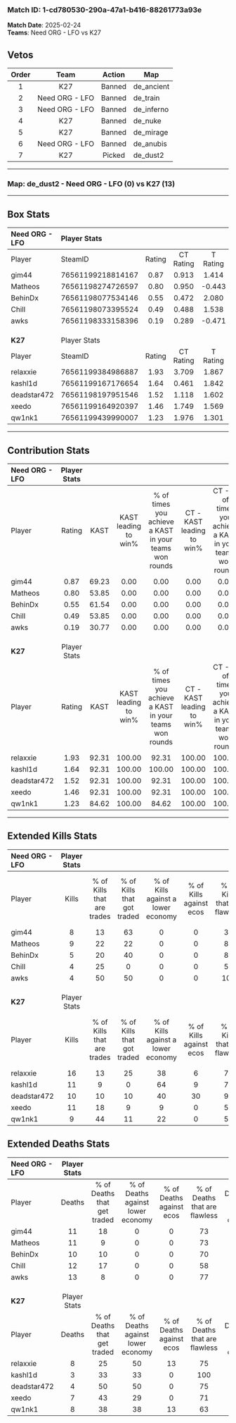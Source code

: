 ### Match ID: 1-cd780530-290a-47a1-b416-88261773a93e  
**Match Date**: 2025-02-24  
**Teams**: Need ORG - LFO vs K27  

## Vetos  

| Order | Team | Action | Map |
| :---: | :--: | :----: | --- |
| 1 | K27 | Banned | de_ancient |
| 2 | Need ORG - LFO | Banned | de_train |
| 3 | Need ORG - LFO | Banned | de_inferno |
| 4 | K27 | Banned | de_nuke |
| 5 | K27 | Banned | de_mirage |
| 6 | Need ORG - LFO | Banned | de_anubis |
| 7 | K27 | Picked | de_dust2 |

---  

### **Map**: de_dust2 - Need ORG - LFO (0) vs K27 (13)  
---  

## Box Stats  

| **Need ORG - LFO** | Player Stats      |        |           |          |       |       |       |         |        |      |     |
| :- | :- | :-: | :-: | :-: | :-: | :-: | :-: | :-: | :-: | :-: | :-: |
| Player             | SteamID           | Rating | CT Rating | T Rating | KAST  |  ADR  | Kills | Assists | Deaths | K/D  | HS% |
| gim44              | 76561199218814167 |  0.87  |   0.913   |  1.414   | 69.23 | 64.1  |   8   |    2    |   11   | 0.73 | 75  |
| Matheos            | 76561198274726597 |  0.80  |   0.950   |  -0.443  | 53.85 | 59.7  |   9   |    1    |   11   | 0.82 | 55  |
| BehinDx            | 76561198077534146 |  0.55  |   0.472   |  2.080   | 61.54 | 35.5  |   5   |    1    |   10   | 0.50 | 60  |
| Chill              | 76561198073395524 |  0.49  |   0.488   |  1.538   | 53.85 | 71.2  |   4   |    4    |   12   | 0.33 | 50  |
| awks               | 76561198333158396 |  0.19  |   0.289   |  -0.471  | 30.77 | 48.5  |   4   |    2    |   13   | 0.31 | 50  |
|                    |                   |        |           |          |       |       |       |         |        |      |     |
|                    |                   |        |           |          |       |       |       |         |        |      |     |
|                    |                   |        |           |          |       |       |       |         |        |      |     |
| **K27**            | Player Stats      |        |           |          |       |       |       |         |        |      |     |
| Player             | SteamID           | Rating | CT Rating | T Rating | KAST  |  ADR  | Kills | Assists | Deaths | K/D  | HS% |
| relaxxie           | 76561199384986887 |  1.93  |   3.709   |  1.867   | 92.31 | 135.1 |  16   |    3    |   8    | 2.00 | 62  |
| kashl1d            | 76561199167176654 |  1.64  |   0.461   |  1.842   | 92.31 | 77.8  |  11   |    6    |   3    | 3.67 | 45  |
| deadstar472        | 76561198197951546 |  1.52  |   1.118   |  1.602   | 92.31 | 80.4  |  10   |    4    |   4    | 2.50 | 40  |
| xeedo              | 76561199164920397 |  1.46  |   1.749   |  1.569   | 92.31 | 82.6  |  11   |    2    |   7    | 1.57 | 72  |
| qw1nk1             | 76561199439990007 |  1.23  |   1.976   |  1.301   | 84.62 | 77.9  |   9   |    4    |   8    | 1.13 | 66  |
---  

## Contribution Stats  

| **Need ORG - LFO** | Player Stats |       |                      |                                                        |                           |                                                             |                          |                                                            |
| :- | :-: | :-: | :-: | :-: | :-: | :-: | :-: | :-: |
| Player             |    Rating    | KAST  | KAST leading to win% | % of times you achieve a KAST in your teams won rounds | CT - KAST leading to win% | CT - % of times you achieve a KAST in your teams won rounds | T - KAST leading to win% | T - % of times you achieve a KAST in your teams won rounds |
| gim44              |     0.87     | 69.23 |         0.00         |                          0.00                          |           0.00            |                            0.00                             |           0.00           |                            0.00                            |
| Matheos            |     0.80     | 53.85 |         0.00         |                          0.00                          |           0.00            |                            0.00                             |           0.00           |                            0.00                            |
| BehinDx            |     0.55     | 61.54 |         0.00         |                          0.00                          |           0.00            |                            0.00                             |           0.00           |                            0.00                            |
| Chill              |     0.49     | 53.85 |         0.00         |                          0.00                          |           0.00            |                            0.00                             |           0.00           |                            0.00                            |
| awks               |     0.19     | 30.77 |         0.00         |                          0.00                          |           0.00            |                            0.00                             |           0.00           |                            0.00                            |
|                    |              |       |                      |                                                        |                           |                                                             |                          |                                                            |
|                    |              |       |                      |                                                        |                           |                                                             |                          |                                                            |
|                    |              |       |                      |                                                        |                           |                                                             |                          |                                                            |
| **K27**            | Player Stats |       |                      |                                                        |                           |                                                             |                          |                                                            |
| Player             |    Rating    | KAST  | KAST leading to win% | % of times you achieve a KAST in your teams won rounds | CT - KAST leading to win% | CT - % of times you achieve a KAST in your teams won rounds | T - KAST leading to win% | T - % of times you achieve a KAST in your teams won rounds |
| relaxxie           |     1.93     | 92.31 |        100.00        |                         92.31                          |          100.00           |                           100.00                            |          100.00          |                           91.67                            |
| kashl1d            |     1.64     | 92.31 |        100.00        |                         100.00                         |          100.00           |                           100.00                            |          100.00          |                           100.00                           |
| deadstar472        |     1.52     | 92.31 |        100.00        |                         92.31                          |          100.00           |                           100.00                            |          100.00          |                           91.67                            |
| xeedo              |     1.46     | 92.31 |        100.00        |                         92.31                          |          100.00           |                           100.00                            |          100.00          |                           91.67                            |
| qw1nk1             |     1.23     | 84.62 |        100.00        |                         84.62                          |          100.00           |                           100.00                            |          100.00          |                           83.33                            |
---  

## Extended Kills Stats  

| **Need ORG - LFO** | Player Stats |                            |                            |                                    |                         |                              |                                 |                                       |                    |           |
| :- | :-: | :-: | :-: | :-: | :-: | :-: | :-: | :-: | :-: | :-: |
| Player             |    Kills     | % of Kills that are trades | % of Kills that got traded | % of Kills against a lower economy | % of Kills against ecos | % of Kills that are flawless | % of Kills that are close duels | % of Kills that are assisted by flash | Pistol Round Kills | AWP Kills |
| gim44              |      8       |             13             |             63             |                 0                  |            0            |              38              |               25                |                   0                   |         0          |     2     |
| Matheos            |      9       |             22             |             22             |                 0                  |            0            |              89              |                0                |                   0                   |         0          |     1     |
| BehinDx            |      5       |             20             |             40             |                 0                  |            0            |              80              |                0                |                   0                   |         0          |     2     |
| Chill              |      4       |             25             |             0              |                 0                  |            0            |              50              |                0                |                   0                   |         0          |     0     |
| awks               |      4       |             50             |             50             |                 0                  |            0            |             100              |                0                |                   0                   |         1          |     0     |
|                    |              |                            |                            |                                    |                         |                              |                                 |                                       |                    |           |
|                    |              |                            |                            |                                    |                         |                              |                                 |                                       |                    |           |
|                    |              |                            |                            |                                    |                         |                              |                                 |                                       |                    |           |
| **K27**            | Player Stats |                            |                            |                                    |                         |                              |                                 |                                       |                    |           |
| Player             |    Kills     | % of Kills that are trades | % of Kills that got traded | % of Kills against a lower economy | % of Kills against ecos | % of Kills that are flawless | % of Kills that are close duels | % of Kills that are assisted by flash | Pistol Round Kills | AWP Kills |
| relaxxie           |      16      |             13             |             25             |                 38                 |            6            |              75              |               19                |                   6                   |         0          |     3     |
| kashl1d            |      11      |             9              |             0              |                 64                 |            9            |              73              |                9                |                   0                   |         8          |     1     |
| deadstar472        |      10      |             10             |             10             |                 40                 |           30            |              90              |                0                |                  10                   |         0          |     1     |
| xeedo              |      11      |             18             |             9              |                 9                  |            0            |              55              |               18                |                  18                   |         0          |     2     |
| qw1nk1             |      9       |             44             |             11             |                 22                 |            0            |              56              |               22                |                  11                   |         0          |     3     |
## Extended Deaths Stats  

| **Need ORG - LFO** | Player Stats |                             |                                   |                          |                               |                            |                           |               |
| :- | :-: | :-: | :-: | :-: | :-: | :-: | :-: | :-: |
| Player             |    Deaths    | % of Deaths that get traded | % of Deaths against lower economy | % of Deaths against ecos | % of Deaths that are flawless | % of Deaths that are close | % of Deaths while blinded | Deaths to AWP |
| gim44              |      11      |             18              |                 0                 |            0             |              73               |             9              |            18             |       2       |
| Matheos            |      11      |              9              |                 0                 |            0             |              73               |             18             |             0             |       2       |
| BehinDx            |      10      |             10              |                 0                 |            0             |              70               |             0              |             0             |       1       |
| Chill              |      12      |             17              |                 0                 |            0             |              58               |             33             |            17             |       1       |
| awks               |      13      |              8              |                 0                 |            0             |              77               |             8              |             8             |       2       |
|                    |              |                             |                                   |                          |                               |                            |                           |               |
|                    |              |                             |                                   |                          |                               |                            |                           |               |
|                    |              |                             |                                   |                          |                               |                            |                           |               |
| **K27**            | Player Stats |                             |                                   |                          |                               |                            |                           |               |
| Player             |    Deaths    | % of Deaths that get traded | % of Deaths against lower economy | % of Deaths against ecos | % of Deaths that are flawless | % of Deaths that are close | % of Deaths while blinded | Deaths to AWP |
| relaxxie           |      8       |             25              |                50                 |            13            |              75               |             13             |             0             |       1       |
| kashl1d            |      3       |             33              |                33                 |            0             |              100              |             0              |             0             |       0       |
| deadstar472        |      4       |             50              |                50                 |            0             |              75               |             0              |             0             |       0       |
| xeedo              |      7       |             43              |                29                 |            0             |              71               |             14             |             0             |       0       |
| qw1nk1             |      8       |             38              |                38                 |            13            |              63               |             0              |             0             |       0       |
